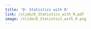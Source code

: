 ```yaml
---
title: 'D: Statistics with R'
link: /slide/D_Statistics_with_R.pdf
image: /slide/D_Statistics_with_R.png
---
```


